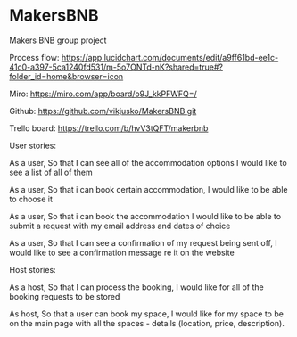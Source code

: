 # MakersBNB
Makers BNB group project

Process flow:
https://app.lucidchart.com/documents/edit/a9ff61bd-ee1c-41c0-a397-5ca1240fd531/m-5o7ONTd-nK?shared=true#?folder_id=home&browser=icon

Miro:
https://miro.com/app/board/o9J_kkPFWFQ=/

Github:
https://github.com/vikjusko/MakersBNB.git

Trello board:
https://trello.com/b/hvV3tQFT/makerbnb


User stories:

As a user, 
So that I can see all of the  accommodation options
I would like to see a list of all of them

As a user,
So that i can book certain accommodation, 
I would like to be able to choose it 

As a user,
So that i can book the accommodation
I would like to be able to submit a request with my email address and dates of choice

As a user, 
So that I can see a confirmation of my request being sent off, 
I would like to see a confirmation message re it on the website 


Host stories:

As a host,
So that I can process the booking, 
I would like for all of the booking requests to be stored

As host,
So that a user can book my space,
I would like for my space to be on the main page with all the spaces - details (location, price, description).





